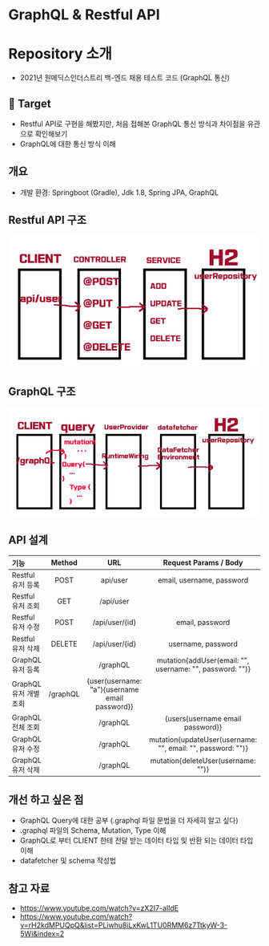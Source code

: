 # GraphQL & Restful API

# Repository 소개

- 2021년 원메딕스인더스트리 백-엔드 채용 테스트 코드 (GraphQL 통신)

## 🎯 Target

- Restful API로 구현을 해봤지만, 처음 접해본 GraphQL 통신 방식과 차이점을 유관으로 확인해보기
- GraphQL에 대한 통신 방식 이해

## 개요

- 개발 환경: Springboot (Gradle), Jdk 1.8, Spring JPA, GraphQL

## Restful API 구조
![](images/RESTFUL-API.jpg)

## GraphQL 구조
![](images/GraphQL.jpg)

## API 설계
|기능|Method|URL| Request Params / Body|
|:---|:---:|:---:|:---:|
|Restful 유저 등록|POST|api/user| email, username, password |
|Restful 유저 조회|GET|/api/user||
|Restful 유저 수정|POST|/api/user/{id}| email, password |
|Restful 유저 삭제|DELETE|/api/user/{id}| username, password |
|GraphQL 유저 등록||/graphQL| mutation{addUser(email: "", username: "", password: "")} |
|GraphQL 유저 개별 조회|/graphQL| {user(username: "a"){username email password}} |
|GraphQL 전체 조회||/graphQL| {users{username email password}} |
|GraphQL 유저 수정||/graphQL| mutation{updateUser(username: "", email: "", password: "")}|
|GraphQL 유저 삭제||/graphQL| mutation{deleteUser(username: "")} |

## 개선 하고 싶은 점
- GraphQL Query에 대한 공부 (.graphql 파일 문법을 더 자세히 알고 싶다)
- .graphql 파일의 Schema, Mutation, Type 이해
- GraphQL로 부터 CLIENT 한테 전달 받는 데이터 타입 및 반환 되는 데이터 타입 이해
- datafetcher 및 schema 작성법

## 참고 자료
- https://www.youtube.com/watch?v=zX2I7-aIldE
- https://www.youtube.com/watch?v=rH2kdMPUQpQ&list=PLiwhu8iLxKwL1TU0RMM6z7TtkyW-3-5Wi&index=2

